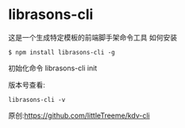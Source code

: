 # librasons-cli
这是一个生成特定模板的前端脚手架命令工具
如何安装
```
$ npm install librasons-cli -g
```
初始化命令
librasons-cli init <projectName>

版本号查看:
```
librasons-cli -v
```
原创:https://github.com/littleTreeme/kdv-cli